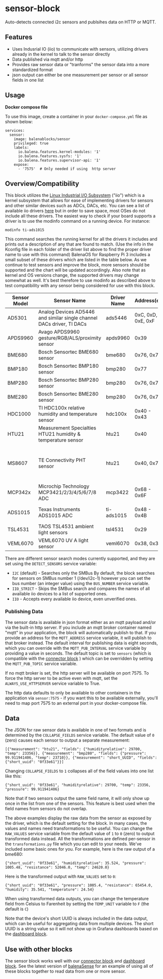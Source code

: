 # sensor-block
Auto-detects connected i2c sensors and publsihes data on HTTP or MQTT.

## Features
- Uses Indusrial IO (iio) to communicate with sensors, utilizing drivers already in the kernel to talk to the sensor directly
- Data published via mqtt and/or http
- Provides raw sensor data or "tranforms" the sensor data into a more standardized format 
- json output can either be one measurement per sensor or all sensor fields in one list 

## Usage

**Docker compose file**

To use this image, create a container in your `docker-compose.yml` file as shown below:

```
services:
  sensor:
    image: balenablocks/sensor
    privileged: true
    labels:
      io.balena.features.kernel-modules: '1'
      io.balena.features.sysfs: '1'
      io.balena.features.supervisor-api: '1'
    expose:
      - '7575'  # Only needed if using  http server
```

## Overview/Compatibility
This block utilizes the [Linux Industrial I/O Subsystem](https://wiki.analog.com/software/linux/docs/iio/iio) ("iio") which is a kernel subsystem that allows for ease of implementing drivers for sensors and other similar devices such as ADCs, DACs, etc.  You can see a list of available iio drivers [here](https://git.kernel.org/pub/scm/linux/kernel/git/stable/linux.git/tree/drivers/iio?h=linux-5.4.y) but in order to save space, most OSes do not include all these drivers. The easiest way to check if your board supports a driver is to use the modinfo command on a running device. For instance:
```
modinfo ti-ads1015
```
This command searches the running kernel for all the drivers it includes and prints out a description of any that are found to match. (Use the info in the Kconfig file in each folder of the driver list above to find the proper driver name to use with this command) BalenaOS for Raspberry Pi 3 includes a small subset of these drivers which are listed in the table below. As we continue to test sensors and improve the block, more sensors should be supported and the chart will be updated accordingly. Also note that as kernel and OS versions change, the supported drivers may change somewhat as well. It's best therefore to use modinfo as described above to test compatibility with any sensor being considered for use with this block.

| Sensor Model | Sensor Name | Driver Name | Address(es) | Tested? |
| ------------ | ----------- | ----------- | ----------- | ------- |
| AD5301 | Analog Devices AD5446 and similar single channel DACs driver, TI DACs | ads5446 | 0xC, 0xD, 0xE, 0xF | Not tested |
| APDS9960 | Avago APDS9960 gesture/RGB/ALS/proximity sensor | apds9960 | 0x39 | Yes, NOT working |
| BME680 | Bosch Sensortec BME680 sensor | bme680 | 0x76, 0x77 | Yes, works |
| BMP180 | Bosch Sensortec BMP180 sensor | bmp280 | 0x77 | Not tested |
| BMP280 | Bosch Sensortec BMP280 sensor | bmp280 | 0x76, 0x77 | Yes, works |
| BME280 | Bosch Sensortec BME280 sensor | bmp280 | 0x76, 0x77 | Yes, works |
| HDC1000 | TI HDC100x relative humidity and temperature sensor | hdc100x | 0x40 - 0x43 | Not tested |
| HTU21 | Measurement Specialties HTU21 humidity & temperature sensor | htu21 | 0x40 | Yes, works |
| MS8607 | TE Connectivity PHT sensor | htu21 | 0x40, 0x76 | Yes, works partially (no pressure reading) |
| MCP342x | Microchip Technology MCP3421/2/3/4/5/6/7/8 ADC | mcp3422 | 0x68 - 0x6F | Not tested |
| ADS1015 | Texas Instruments ADS1015 ADC | ti-ads1015 | 0x48 - 0x4B | Yes, NOT working |
| TSL4531 | TAOS TSL4531 ambient light sensors | tsl4531 | 0x29 | Not tested |
| VEML6070 | VEML6070 UV A light sensor | veml6070 | 0x38, 0x39 | Yes, works |

There are different sensor search modes currently supported, and they are set using the `DETECT_SENSORS` service variable:
- `I2C` (default) - Searches only the SMBus
  By default, the block searches for sensors on SMBus number 1 (/dev/i2c-1) however you can set the bus number (an integer value) using the `BUS_NUMBER` service variable.
- `IIO_STRICT` - Skips the SMBus search and compares the names of all available iio devices to a list of supported ones.
- `IIO` - Accepts every available iio device, even unverified ones.

### Publishing Data

The sensor data is available in json format either as an mqtt payload and/or via the built-in http server. If you include an mqtt broker container named "mqtt" in your application, the block will automatically publish to that. If you provide an address for the `MQTT_ADDRESS` service variable, it will publish to that broker instead. The default interval for publishing data is eight seconds, which you can override with the `MQTT_PUB_INTERVAL` service variable by providing a value in seconds. The default topic is set to `sensors` (which is compatible with the [connector block](https://github.com/balenablocks/connector#mqtt) ) which can be overridden by setting the `MQTT_PUB_TOPIC` service variable. 

If no mqtt broker is set, the http server will be available on port 7575. To force the http server to be active even with mqtt, set the `ALWAYS_USE_HTTPSERVER` service variable to True.

The http data defaults to only be available to other containers in the application via `sensor:7575` - if you want this to be available externally, you'll need to map port 7575 to an external port in your docker-compose file. 

## Data

The JSON for raw sensor data is available in one of two formats and is determined by the `COLLAPSE_FIELDS` service variable. The default value of `0` (zero) causes each sensor to output a separate measurement:
```
[{"measurement": "htu21", "fields": {"humidityrelative": 29700, "temp": 23356}}, {"measurement": "bmp280", "fields": {"pressure": 99.911941406, "temp": 23710}}, {"measurement": "short_UUID", "fields": {"short_uuid": "0f33e61"}}]
```

Changing `COLLAPSE_FIELDS` to `1` collapses all of the field values into one list like this:
```
{"short_uuid": "0f33e61", "humidityrelative": 29700, "temp": 23356, "pressure": 99.911941406}
```
Note that if two sensors output the same field name, it will only show up once in the list from one of the sensors. This feature is best used when the field names from sensors do not overlap.

The above examples display the raw data from the sensor as exposed by the driver, which is the default setting for the block. In many cases, the values and names need transformations to be useful. You can change the `RAW_VALUES` service variable from the default value of `1` to `0` (zero) to output transformed data instead. All the transformations are defined per-sensor in the `transformations.py` file which you can edit to your needs. We've included some basic ones for you. For example, here is the raw output of a bme680:
```
{"short_uuid": "0f33e61", "humidityrelative": 35.524, "pressure": 1005.48, "resistance": 52046.0, "temp": 24620.0}
```
Here is the transformed output with `RAW_VALUES` set to `0`:
```
{"short_uuid": "0f33e61", "pressure": 1005.4, "resistance": 65454.0, "humidity": 35.541, "temperature": 24.54}
```

When using transformed data outputs, you can change the temperature field from Celsius to Farenheit by setting the `TEMP_UNIT` variable to `F` (the default is `C`)

Note that the device's short UUID is always included in the data output, which can be useful for aggregating data from multiple devices. The short UUID is a string value so it will not show up in Grafana dashboards based on the [dashboard block](https://github.com/balenablocks/dashboard).

## Use with other blocks

The sensor block works well with our [connector block](https://github.com/balenablocks/connector) and [dashboard block](https://github.com/balenablocks/dashboard). See the latest version of [balenaSense](https://github.com/balenalabs/balena-sense) for an example of using all of these blocks together to read data from one or more sensor.
